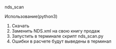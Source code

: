 nds_scan

Использование(python3)
1. Скачать 
2. Заменить NDS.xml на свою книгу продаж
3. Запустить в терминале скрипт nds_scan.py
4. Ошибки в расчете будут выведены в терминал
